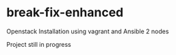 # break-fix-enhanced
Openstack Installation using vagrant and Ansible 2 nodes

Project still in progress

